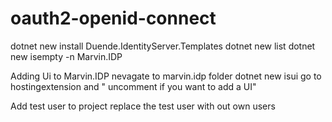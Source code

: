 # oauth2-openid-connect

dotnet new install Duende.IdentityServer.Templates
dotnet new list
dotnet new isempty -n Marvin.IDP

Adding Ui to Marvin.IDP
nevagate to marvin.idp folder
dotnet new isui
go to hostingextension and " uncomment if you want to add a UI"


Add test user to project
replace the test user with out own users
